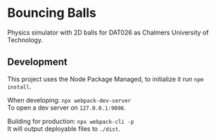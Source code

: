 # Bouncing Balls

Physics simulator with 2D balls for DAT026 as Chalmers University of Technology.

## Development

This project uses the Node Package Managed, to initialize it run `npm install`.

When developing: `npx webpack-dev-server`  
To open a dev server on `127.0.0.1:9090`.

Building for production: `npx webpack-cli -p`  
It will output deployable files to `./dist`.
